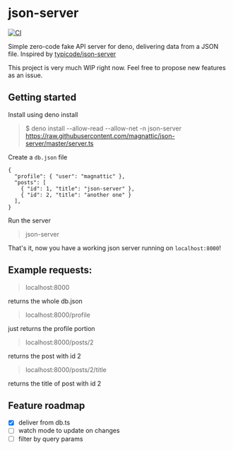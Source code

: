 # json-server

[![CI](https://github.com/magnattic/json-server/workflows/CI/badge.svg)](https://github.com/magnattic/json-server/actions?query=workflow%3ACI)

Simple zero-code fake API server for deno, delivering data from a JSON file. Inspired by [typicode/json-server](https://github.com/typicode/json-server)

This project is very much WIP right now. Feel free to propose new features as an issue.

## Getting started

Install using deno install

> \$ deno install --allow-read --allow-net -n json-server https://raw.githubusercontent.com/magnattic/json-server/master/server.ts

Create a `db.json` file

```
{
  "profile": { "user": "magnattic" },
  "posts": [
    { "id": 1, "title": "json-server" },
    { "id": 2, "title": "another one" }
  ],
}
```

Run the server

> json-server

That's it, now you have a working json server running on `localhost:8000`!

## Example requests:

> localhost:8000

returns the whole db.json

> localhost:8000/profile

just returns the profile portion

> localhost:8000/posts/2

returns the post with id 2

> localhost:8000/posts/2/title

returns the title of post with id 2

## Feature roadmap

- [x] deliver from db.ts
- [ ] watch mode to update on changes
- [ ] filter by query params
